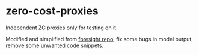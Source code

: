 <!--
 * @Author: ViolinSolo
 * @Date: 2023-03-26 10:11:01
 * @LastEditTime: 2023-04-07 17:53:10
 * @LastEditors: ViolinSolo
 * @Description: Readme
 * @FilePath: /zero-cost-proxies/README.md
-->
# zero-cost-proxies
Independent ZC proxies only for testing on it. 

Modified and simplified from [foresight repo](https://github.com/SamsungLabs/zero-cost-nas), fix some bugs in model output, remove some unwanted code snippets.